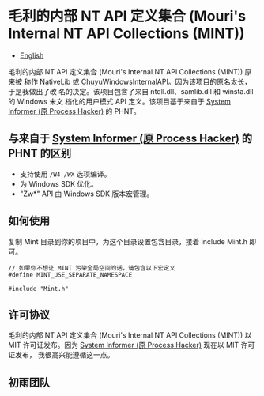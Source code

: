 ﻿# 毛利的内部 NT API 定义集合 (Mouri's Internal NT API Collections (MINT))

- [English](Readme.md)

毛利的内部 NT API 定义集合 (Mouri's Internal NT API Collections (MINT)) 原来被
称作 NativeLib 或 ChuyuWindowsInternalAPI。因为该项目的原名太长，于是我做出了改
名的决定。该项目包含了来自 ntdll.dll、samlib.dll 和 winsta.dll 的 Windows 未文
档化的用户模式 API 定义。该项目基于来自于 [System Informer (原 Process Hacker)]
的 PHNT。

## 与来自于 [System Informer (原 Process Hacker)] 的 PHNT 的区别

- 支持使用 `/W4 /WX` 选项编译。
- 为 Windows SDK 优化。
- "Zw*" API 由 Windows SDK 版本宏管理。

## 如何使用

复制 Mint 目录到你的项目中，为这个目录设置包含目录，接着 include Mint.h 即可。

```
// 如果你不想让 MINT 污染全局空间的话，请包含以下宏定义
#define MINT_USE_SEPARATE_NAMESPACE

#include "Mint.h"
```

## 许可协议

毛利的内部 NT API 定义集合 (Mouri's Internal NT API Collections (MINT)) 以 MIT
许可证发布。因为 [System Informer (原 Process Hacker)] 现在以 MIT 许可证发布，
我很高兴能遵循这一点。

[System Informer (原 Process Hacker)]: https://github.com/winsiderss/systeminformer

## 初雨团队
